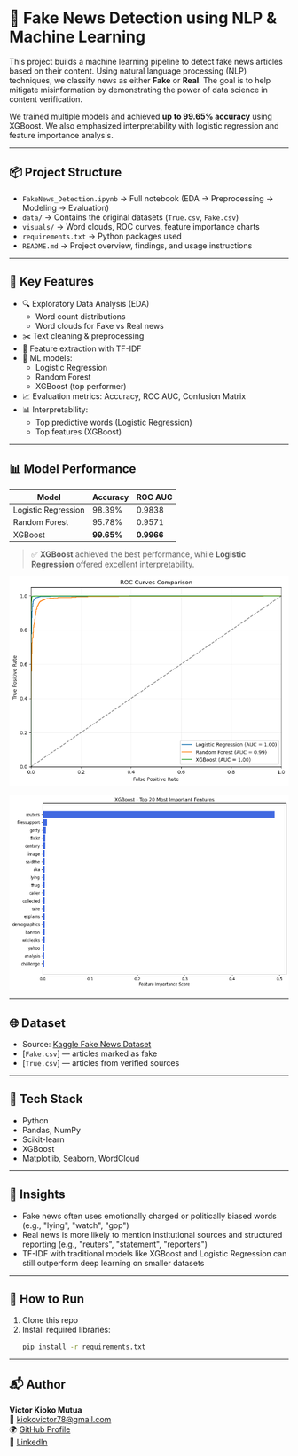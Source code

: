 # 📰 Fake News Detection using NLP & Machine Learning

This project builds a machine learning pipeline to detect fake news articles based on their content. Using natural language processing (NLP) techniques, we classify news as either **Fake** or **Real**. The goal is to help mitigate misinformation by demonstrating the power of data science in content verification.

We trained multiple models and achieved **up to 99.65% accuracy** using XGBoost. We also emphasized interpretability with logistic regression and feature importance analysis.

---

## 📦 Project Structure

- `FakeNews_Detection.ipynb` → Full notebook (EDA → Preprocessing → Modeling → Evaluation)
- `data/` → Contains the original datasets (`True.csv`, `Fake.csv`)
- `visuals/` → Word clouds, ROC curves, feature importance charts
- `requirements.txt` → Python packages used
- `README.md` → Project overview, findings, and usage instructions

---

## 🧠 Key Features

- 🔍 Exploratory Data Analysis (EDA)
  - Word count distributions
  - Word clouds for Fake vs Real news
- ✂️ Text cleaning & preprocessing
- 🧾 Feature extraction with TF-IDF
- 🤖 ML models:
  - Logistic Regression
  - Random Forest
  - XGBoost (top performer)
- 📈 Evaluation metrics: Accuracy, ROC AUC, Confusion Matrix
- 📊 Interpretability:
  - Top predictive words (Logistic Regression)
  - Top features (XGBoost)

---

## 📊 Model Performance

| Model               | Accuracy | ROC AUC |
|---------------------|----------|---------|
| Logistic Regression | 98.39%   | 0.9838  |
| Random Forest       | 95.78%   | 0.9571  |
| XGBoost             | **99.65%** | **0.9966** |

> ✅ **XGBoost** achieved the best performance, while **Logistic Regression** offered excellent interpretability.

![ROC Curve](visuals/roc_curve.png)

![Feature Importance](visuals/Top_20_features_XGBoost.png)

---

## 🌐 Dataset

- Source: [Kaggle Fake News Dataset](https://www.kaggle.com/clmentbisaillon/fake-and-real-news-dataset)
- [`Fake.csv`] — articles marked as fake  
- [`True.csv`] — articles from verified sources

---

## 🧰 Tech Stack

- Python
- Pandas, NumPy
- Scikit-learn
- XGBoost
- Matplotlib, Seaborn, WordCloud

---

## 📌 Insights

- Fake news often uses emotionally charged or politically biased words (e.g., "lying", "watch", "gop")
- Real news is more likely to mention institutional sources and structured reporting (e.g., "reuters", "statement", "reporters")
- TF-IDF with traditional models like XGBoost and Logistic Regression can still outperform deep learning on smaller datasets

---

## 🚀 How to Run

1. Clone this repo  
2. Install required libraries:
   ```bash
   pip install -r requirements.txt

---

## 📬 Author

**Victor Kioko Mutua**  
📧 kiokovictor78@gmail.com  
🌍 [GitHub Profile](https://github.com/Victorkiosh)  
🔗 [LinkedIn](www.linkedin.com/in/mutuavictor)
